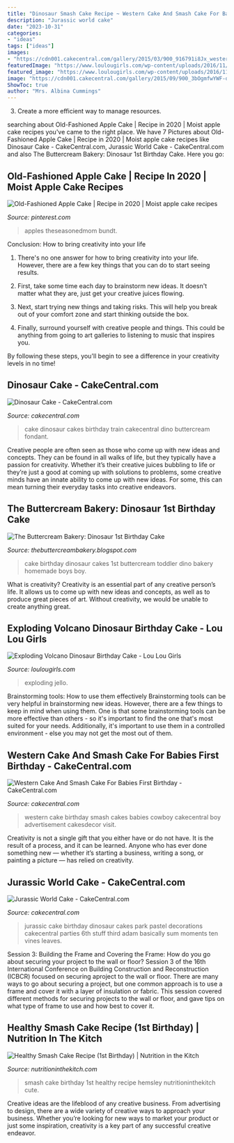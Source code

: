```yaml
---
title: "Dinosaur Smash Cake Recipe ~ Western Cake And Smash Cake For Babies First Birthday"
description: "Jurassic world cake"
date: "2023-10-31"
categories:
- "ideas"
tags: ["ideas"]
images:
- "https://cdn001.cakecentral.com/gallery/2015/03/900_916791i8Jx_western-cake-and-smash-cake-for-babies-first-birthday.jpg"
featuredImage: "https://www.loulougirls.com/wp-content/uploads/2016/11/Volcano-dinosaur-lava-exploding-birthday-cake-sparklers-dryice-jello.jpg"
featured_image: "https://www.loulougirls.com/wp-content/uploads/2016/11/Volcano-dinosaur-lava-exploding-birthday-cake-sparklers-dryice-jello.jpg"
image: "https://cdn001.cakecentral.com/gallery/2015/09/900_3bOgmfwYWF-dinosaur-cake.jpg"
ShowToc: true
author: "Mrs. Albina Cummings"
---
```



3. Create a more efficient way to manage resources.

	

		
searching about Old-Fashioned Apple Cake | Recipe in 2020 | Moist apple cake recipes you've came to the right place. We have 7 Pictures about Old-Fashioned Apple Cake | Recipe in 2020 | Moist apple cake recipes like Dinosaur Cake - CakeCentral.com, Jurassic World Cake - CakeCentral.com and also The Buttercream Bakery: Dinosaur 1st Birthday Cake. Here you go:
		
    
## Old-Fashioned Apple Cake | Recipe In 2020 | Moist Apple Cake Recipes

<img loading=lazy src="https://i.pinimg.com/736x/ca/9f/e9/ca9fe9bd5eda52438e1d6c8bec766f65.jpg" onerror="this.onerror=null;this.src='https://tse1.mm.bing.net/th?id=OIP.7xIUNbRpl620jAde0IyPdwHaLJ&amp;pid=15.1';" alt="Old-Fashioned Apple Cake | Recipe in 2020 | Moist apple cake recipes">

_Source: pinterest.com_

>apples theseasonedmom bundt. 

	

Conclusion: How to bring creativity into your life
1. There's no one answer for how to bring creativity into your life. However, there are a few key things that you can do to start seeing results.
2. First, take some time each day to brainstorm new ideas. It doesn't matter what they are, just get your creative juices flowing.

3. Next, start trying new things and taking risks. This will help you break out of your comfort zone and start thinking outside the box.

4. Finally, surround yourself with creative people and things. This could be anything from going to art galleries to listening to music that inspires you.

By following these steps, you'll begin to see a difference in your creativity levels in no time!

    
## Dinosaur Cake - CakeCentral.com

<img loading=lazy src="https://cdn001.cakecentral.com/gallery/2015/09/900_3bOgmfwYWF-dinosaur-cake.jpg" onerror="this.onerror=null;this.src='https://tse1.mm.bing.net/th?id=OIP.ZJsCVzmoh61ggxIcdbXagAHaJ0&amp;pid=15.1';" alt="Dinosaur Cake - CakeCentral.com">

_Source: cakecentral.com_

>cake dinosaur cakes birthday train cakecentral dino buttercream fondant. 

	

Creative people are often seen as those who come up with new ideas and concepts. They can be found in all walks of life, but they typically have a passion for creativity. Whether it’s their creative juices bubbling to life or they’re just a good at coming up with solutions to problems, some creative minds have an innate ability to come up with new ideas. For some, this can mean turning their everyday tasks into creative endeavors.

    
## The Buttercream Bakery: Dinosaur 1st Birthday Cake

<img loading=lazy src="http://4.bp.blogspot.com/-lcpluK0UxH4/TgBreXKMviI/AAAAAAAAAO8/hlfQCnXTiw8/s1600/DSC00930.jpg" onerror="this.onerror=null;this.src='https://tse3.mm.bing.net/th?id=OIP.AbtZBD_F7UF-sGG5eek7KgHaLI&amp;pid=15.1';" alt="The Buttercream Bakery: Dinosaur 1st Birthday Cake">

_Source: thebuttercreambakery.blogspot.com_

>cake birthday dinosaur cakes 1st buttercream toddler dino bakery homemade boys boy. 

	

What is creativity?
Creativity is an essential part of any creative person’s life. It allows us to come up with new ideas and concepts, as well as to produce great pieces of art. Without creativity, we would be unable to create anything great.

    
## Exploding Volcano Dinosaur Birthday Cake - Lou Lou Girls

<img loading=lazy src="https://www.loulougirls.com/wp-content/uploads/2016/11/Volcano-dinosaur-lava-exploding-birthday-cake-sparklers-dryice-jello.jpg" onerror="this.onerror=null;this.src='https://tse2.mm.bing.net/th?id=OIP.4Q6RG4xdn0Ko_I0mBOSIzwHaKi&amp;pid=15.1';" alt="Exploding Volcano Dinosaur Birthday Cake - Lou Lou Girls">

_Source: loulougirls.com_

>exploding jello. 

	

Brainstorming tools: How to use them effectively
Brainstorming tools can be very helpful in brainstorming new ideas. However, there are a few things to keep in mind when using them. One is that some brainstorming tools can be more effective than others - so it's important to find the one that's most suited for your needs. Additionally, it's important to use them in a controlled environment - else you may not get the most out of them.

    
## Western Cake And Smash Cake For Babies First Birthday - CakeCentral.com

<img loading=lazy src="https://cdn001.cakecentral.com/gallery/2015/03/900_916791i8Jx_western-cake-and-smash-cake-for-babies-first-birthday.jpg" onerror="this.onerror=null;this.src='https://tse3.mm.bing.net/th?id=OIP.gArqczOAsDbB80-2UNMRMQHaGF&amp;pid=15.1';" alt="Western Cake And Smash Cake For Babies First Birthday - CakeCentral.com">

_Source: cakecentral.com_

>western cake birthday smash cakes babies cowboy cakecentral boy advertisement cakesdecor visit. 

	

Creativity is not a single gift that you either have or do not have. It is the result of a process, and it can be learned. Anyone who has ever done something new — whether it’s starting a business, writing a song, or painting a picture — has relied on creativity.

    
## Jurassic World Cake - CakeCentral.com

<img loading=lazy src="https://cdn001.cakecentral.com/editor/2016/06/900_jurassic-world-cake_979962575c23eace9bd.jpg" onerror="this.onerror=null;this.src='https://tse4.mm.bing.net/th?id=OIP.R00SfGI96AIR94TLmDHU6QHaIN&amp;pid=15.1';" alt="Jurassic World Cake - CakeCentral.com">

_Source: cakecentral.com_

>jurassic cake birthday dinosaur cakes park pastel decorations cakecentral parties 6th stuff third adam basically sum moments ten vines leaves. 

	

Session 3: Building the Frame and Covering the Frame: How do you go about securing your project to the wall or floor?
Session 3 of the 16th International Conference on Building Construction and Reconstruction (ICBCR) focused on securing aproject to the wall or floor. There are many ways to go about securing a project, but one common approach is to use a frame and cover it with a layer of insulation or fabric. This session covered different methods for securing projects to the wall or floor, and gave tips on what type of frame to use and how best to cover it.

    
## Healthy Smash Cake Recipe (1st Birthday) | Nutrition In The Kitch

<img loading=lazy src="https://nutritioninthekitch.com/wp-content/uploads/2018/05/0D8A1587.jpg" onerror="this.onerror=null;this.src='https://tse1.mm.bing.net/th?id=OIP._xMskooz6-8_LjTP-LGZpwHaK5&amp;pid=15.1';" alt="Healthy Smash Cake Recipe (1st Birthday) | Nutrition in the Kitch">

_Source: nutritioninthekitch.com_

>smash cake birthday 1st healthy recipe hemsley nutritioninthekitch cute. 

	

Creative ideas are the lifeblood of any creative business. From advertising to design, there are a wide variety of creative ways to approach your business. Whether you’re looking for new ways to market your product or just some inspiration, creativity is a key part of any successful creative endeavor.

